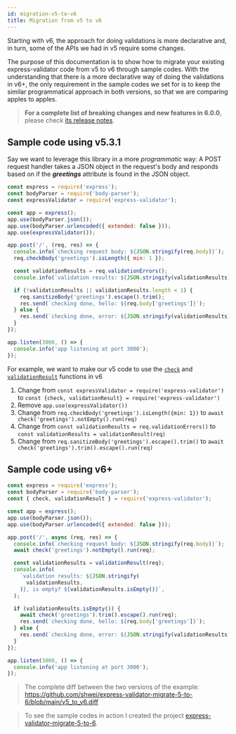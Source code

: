 ```yaml
---
id: migration-v5-to-v6
title: Migration from v5 to v6
---
```


Starting with v6, the approach for doing validations is more declarative and, in turn, some of the APIs we had in v5 require some changes.

The purpose of this documentation is to show how to migrate your existing express-validator code from v5 to v6 through sample codes. With the understanding that there is a more declarative way of doing the validations in v6+, the only requirement in the sample codes we set for is to keep the similar programmatical approach in both versions, so that we are comparing apples to apples.

> **For a complete list of breaking changes and new features in 6.0.0**,
> please check [its release notes](https://github.com/express-validator/express-validator/releases/tag/v6.0.0).

## Sample code using v5.3.1

Say we want to leverage this library in a more _programmatic_ way: A POST request handler takes a JSON object in the request's body and responds based on if the **_greetings_** attribute is found in the JSON object.

```js
const express = require('express');
const bodyParser = require('body-parser');
const expressValidator = require('express-validator');

const app = express();
app.use(bodyParser.json());
app.use(bodyParser.urlencoded({ extended: false }));
app.use(expressValidator());

app.post('/', (req, res) => {
  console.info(`checking request body: ${JSON.stringify(req.body)}`);
  req.checkBody('greetings').isLength({ min: 1 });

  const validationResults = req.validationErrors();
  console.info(`validation results: ${JSON.stringify(validationResults)}`);

  if (!validationResults || validationResults.length < 1) {
    req.sanitizeBody('greetings').escape().trim();
    res.send(`checking done, hello: ${req.body['greetings']}`);
  } else {
    res.send(`checking done, error: ${JSON.stringify(validationResults)}`);
  }
});

app.listen(3000, () => {
  console.info('app listening at port 3000');
});
```

For example, we want to make our v5 code to use the [`check`](https://github.com/express-validator/express-validator/blob/master/docs/api-check.md) and [`validationResult`](https://github.com/express-validator/express-validator/blob/master/docs/api-validation-result.md) functions in v6

1. Change from
   `const expressValidator = require('express-validator')` to
   `const {check, validationResult} = require('express-validator')`
2. Remove `app.use(expressValidator())`
3. Change from
   `req.checkBody('greetings').isLength({min: 1})` to
   `await check('greetings').notEmpty().run(req)`
4. Change from
   `const validationResults = req.validationErrors()` to
   `const validationResults = validationResult(req)`
5. Change from
   `req.sanitizeBody('greetings').escape().trim()` to
   `await check('greetings').trim().escape().run(req)`

## Sample code using v6+

```js
const express = require('express');
const bodyParser = require('body-parser');
const { check, validationResult } = require('express-validator');

const app = express();
app.use(bodyParser.json());
app.use(bodyParser.urlencoded({ extended: false }));

app.post('/', async (req, res) => {
  console.info(`checking request body: ${JSON.stringify(req.body)}`);
  await check('greetings').notEmpty().run(req);

  const validationResults = validationResult(req);
  console.info(
    `validation results: ${JSON.stringify(
      validationResults,
    )}, is empty? ${validationResults.isEmpty()}`,
  );

  if (validationResults.isEmpty()) {
    await check('greetings').trim().escape().run(req);
    res.send(`checking done, hello: ${req.body['greetings']}`);
  } else {
    res.send(`checking done, error: ${JSON.stringify(validationResults.array())}`);
  }
});

app.listen(3000, () => {
  console.info('app listening at port 3000');
});
```

> The complete diff between the two versions of the example: https://github.com/shwei/express-validator-migrate-5-to-6/blob/main/v5_to_v6.diff

> To see the sample codes in action I created the project [express-validator-migrate-5-to-6](https://github.com/shwei/express-validator-migrate-5-to-6).
